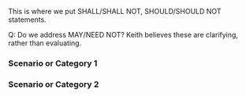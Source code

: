 This is where we put SHALL/SHALL NOT, SHOULD/SHOULD NOT statements.

Q: Do we address MAY/NEED NOT? Keith believes these are clarifying, rather than evaluating.

### Scenario or Category 1
### Scenario or Category 2

